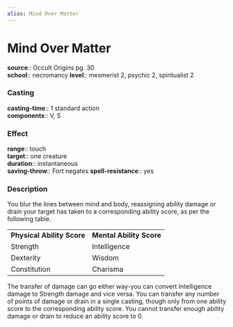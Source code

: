 ```yaml
---
alias: Mind Over Matter
---
```


# Mind Over Matter 

**source**:: Occult Origins pg. 30  
**school**:: necromancy
**level**:: mesmerist 2, psychic 2, spiritualist 2

### Casting 

**casting-time**:: 1 standard action  
**components**:: V, S

### Effect 

**range**:: touch  
**target**:: one creature  
**duration**:: instantaneous  
**saving-throw**:: Fort negates
**spell-resistance**:: yes

### Description 

You blur the lines between mind and body, reassigning ability damage or drain your target has taken to a corresponding ability score, as per the following table.  
  

|                            |                          |
|----------------------------|--------------------------|
| **Physical Ability Score** | **Mental Ability Score** |
| Strength                   | Intelligence             |
| Dexterity                  | Wisdom                   |
| Constitution               | Charisma                 |

  
The transfer of damage can go either way-you can convert Intelligence damage to Strength damage and vice versa. You can transfer any number of points of damage or drain in a single casting, though only from one ability score to the corresponding ability score. You cannot transfer enough ability damage or drain to reduce an ability score to 0.
